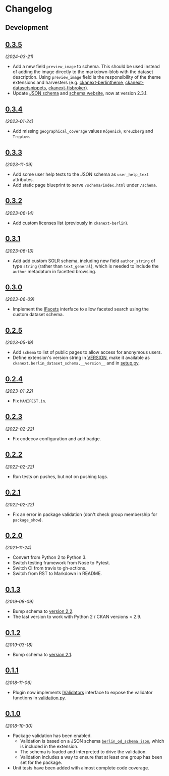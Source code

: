 # Changelog

## Development

## [0.3.5](https://github.com/berlinonline/ckanext-berlin_dataset_schema/releases/tag/0.3.5)

_(2024-03-21)_

- Add a new field `preview_image` to schema.
This should be used instead of adding the image directly to the markdown-blob with the dataset description.
Using `preview_image` field is the responsibility of the theme extensions and harvesters (e.g. [ckanext-berlintheme](https://github.com/berlinonline/ckanext-berlintheme), [ckanext-datasetsnippets](https://github.com/berlinonline/ckanext-datasetsnippets), [ckanext-fisbroker](https://github.com/berlinonline/ckanext-fisbroker)).
- Update [JSON schema](https://datenregister.berlin.de/schema/berlin_od_schema.json) and [schema website](https://datenregister.berlin.de/schema/), now at version 2.3.1.

## [0.3.4](https://github.com/berlinonline/ckanext-berlin_dataset_schema/releases/tag/0.3.4)

_(2023-01-24)_

- Add missing `geographical_coverage` values `Köpenick`, `Kreuzberg` and `Treptow`.

## [0.3.3](https://github.com/berlinonline/ckanext-berlin_dataset_schema/releases/tag/0.3.3)

_(2023-11-09)_

- Add some user help texts to the JSON schema as `user_help_text` attributes.
- Add static page blueprint to serve `/schema/index.html` under `/schema`.

## [0.3.2](https://github.com/berlinonline/ckanext-berlin_dataset_schema/releases/tag/0.3.2)

_(2023-06-14)_

- Add custom licenses list (previously in `ckanext-berlin`).

## [0.3.1](https://github.com/berlinonline/ckanext-berlin_dataset_schema/releases/tag/0.3.1)

_(2023-06-13)_

- Add add custom SOLR schema, including new field `author_string` of type `string` (rather than `text_general`), which is needed to include the `author` metadatum in facetted browsing.

## [0.3.0](https://github.com/berlinonline/ckanext-berlin_dataset_schema/releases/tag/0.3.0)

_(2023-06-09)_

- Implement the [IFacets](https://docs.ckan.org/en/latest/extensions/plugin-interfaces.html#ckan.plugins.interfaces.IFacets) interface to allow faceted search using the custom dataset schema.

## [0.2.5](https://github.com/berlinonline/ckanext-berlin_dataset_schema/releases/tag/0.2.5)

_(2023-05-19)_

- Add `schema` to list of public pages to allow access for anonymous users.
- Define extension's version string in [VERSION](VERSION), make it available as `ckanext.berlin_dataset_schema.__version__` and in [setup.py](setup.py).

## [0.2.4](https://github.com/berlinonline/ckanext-berlin_dataset_schema/releases/tag/0.2.4)

_(2023-01-22)_

- Fix `MANIFEST.in`.

## [0.2.3](https://github.com/berlinonline/ckanext-berlin_dataset_schema/releases/tag/0.2.3)

_(2022-02-22)_

- Fix codecov configuration and add badge.

## [0.2.2](https://github.com/berlinonline/ckanext-berlin_dataset_schema/releases/tag/0.2.2)

_(2022-02-22)_

- Run tests on pushes, but not on pushing tags.

## [0.2.1](https://github.com/berlinonline/ckanext-berlin_dataset_schema/releases/tag/0.2.1)

_(2022-02-22)_

- Fix an error in package validation (don't check group membership for `package_show`).

## [0.2.0](https://github.com/berlinonline/ckanext-berlin_dataset_schema/releases/tag/0.2.0)

_(2021-11-24)_

- Convert from Python 2 to Python 3.
- Switch testing framework from Nose to Pytest.
- Switch CI from travis to gh-actions.
- Switch from RST to Markdown in README.

## [0.1.3](https://github.com/berlinonline/ckanext-berlin_dataset_schema/releases/tag/0.1.3)

_(2019-08-09)_

- Bump schema to [version 2.2](https://github.com/berlinonline/berlin_od_schema/tree/2.2).
- The last version to work with Python 2 / CKAN versions < 2.9.

## [0.1.2](https://github.com/berlinonline/ckanext-berlin_dataset_schema/releases/tag/0.1.2)

_(2019-03-18)_

- Bump schema to [version 2.1](https://github.com/berlinonline/berlin_od_schema/tree/2.1).

## [0.1.1](https://github.com/berlinonline/ckanext-berlin_dataset_schema/releases/tag/0.1.1)

_(2018-11-06)_

- Plugin now implements [IValidators](https://docs.ckan.org/en/latest/extensions/plugin-interfaces.html#ckan.plugins.interfaces.IValidators) interface to expose the validator functions in [validation.py](ckanext/berlin_dataset_schema/validation.py).

## [0.1.0](https://github.com/berlinonline/ckanext-berlin_dataset_schema/releases/tag/0.1.0)

_(2018-10-30)_

- Package validation has been enabled.
    - Validation is based on a JSON schema [`berlin_od_schema.json`](ckanext/berlin_dataset_schema/public/schema/berlin_od_schema.json), which is included in the extension.
    - The schema is loaded and interpreted to drive the validation.
    - Validation includes a way to ensure that at least one group has been set for the package.
- Unit tests have been added with almost complete code coverage.